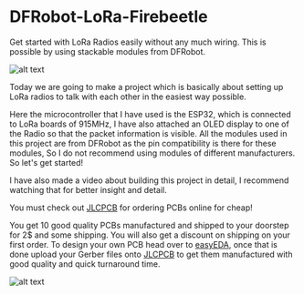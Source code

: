 # DFRobot-LoRa-Firebeetle

Get started with LoRa Radios easily without any much wiring. This is possible by using stackable modules from DFRobot.

![alt text](https://github.com/akarsh98/DFRobot-LoRa-Firebeetle-Code/blob/master/SCREENSHOTS/8.JPG?raw=true)

Today we are going to make a project which is basically about setting up LoRa radios to talk with each other in the easiest way possible.

Here the microcontroller that I have used is the ESP32, which is connected to LoRa boards of 915MHz, I have also attached an OLED display to one of the Radio so that the packet information is visible. All the modules used in this project are from DFRobot as the pin compatibility is there for these modules, So I do not recommend using modules of different manufacturers. So let's get started!

I have also made a video about building this project in detail, I recommend watching that for better insight and detail.

You must check out [JLCPCB](https://jlcpcb.com/m) for ordering PCBs online for cheap!

You get 10 good quality PCBs manufactured and shipped to your doorstep for 2$ and some shipping. You will also get a discount on shipping on your first order. To design your own PCB head over to [easyEDA](https://easyeda.com/), once that is done upload your Gerber files onto [JLCPCB](https://jlcpcb.com/m) to get them manufactured with good quality and quick turnaround time.

![alt text](https://github.com/akarsh98/DFRobot-LoRa-Firebeetle-Code/blob/master/SCREENSHOTS/JLCFULL.jpg?raw=true)
